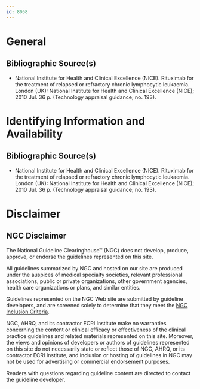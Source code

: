 ```yaml
---
id: 8068
---
```


# General

## Bibliographic Source(s)

- National Institute for Health and Clinical Excellence (NICE). Rituximab for the treatment of relapsed or refractory chronic lymphocytic leukaemia. London (UK): National Institute for Health and Clinical Excellence (NICE); 2010 Jul. 36 p. (Technology appraisal guidance; no. 193).

# Identifying Information and Availability

## Bibliographic Source(s)

- National Institute for Health and Clinical Excellence (NICE). Rituximab for the treatment of relapsed or refractory chronic lymphocytic leukaemia. London (UK): National Institute for Health and Clinical Excellence (NICE); 2010 Jul. 36 p. (Technology appraisal guidance; no. 193).

# Disclaimer

## NGC Disclaimer

The National Guideline Clearinghouse™ (NGC) does not develop, produce, approve, or endorse the guidelines represented on this site.

All guidelines summarized by NGC and hosted on our site are produced under the auspices of medical specialty societies, relevant professional associations, public or private organizations, other government agencies, health care organizations or plans, and similar entities.

Guidelines represented on the NGC Web site are submitted by guideline developers, and are screened solely to determine that they meet the [NGC Inclusion Criteria](/help-and-about/summaries/inclusion-criteria).

NGC, AHRQ, and its contractor ECRI Institute make no warranties concerning the content or clinical efficacy or effectiveness of the clinical practice guidelines and related materials represented on this site. Moreover, the views and opinions of developers or authors of guidelines represented on this site do not necessarily state or reflect those of NGC, AHRQ, or its contractor ECRI Institute, and inclusion or hosting of guidelines in NGC may not be used for advertising or commercial endorsement purposes.

Readers with questions regarding guideline content are directed to contact the guideline developer.

